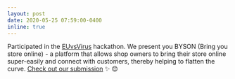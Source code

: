 ```yaml
---
layout: post
date: 2020-05-25 07:59:00-0400
inline: true
---
```


Participated in the [EUvsVirus](https://www.euvsvirus.org) hackathon. We present you BYSON (Bring you store online) - a platform that allows shop owners to bring their store online super-easily and connect with customers, thereby helping to flatten the curve. [Check out our submission](https://devpost.com/software/byson-bring-your-store-online) :sparkles: :blush:
